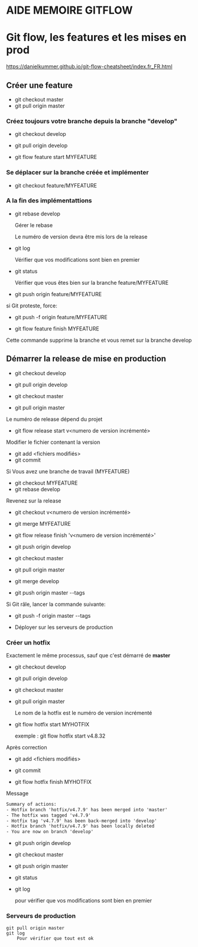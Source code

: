 # AIDE MEMOIRE GITFLOW

# Git flow, les features et les mises en prod
 
https://danielkummer.github.io/git-flow-cheatsheet/index.fr_FR.html




## Créer une feature

* git checkout master
* git pull origin master

### Créez toujours votre branche depuis la branche "develop"

* git checkout develop
* git pull origin develop

* git flow feature start MYFEATURE

### Se déplacer sur la branche créée et implémenter

* git checkout feature/MYFEATURE

### A la fin des implémentattions
* git rebase develop

	Gérer le rebase
	
	Le numéro de version devra être mis lors de la release

* git log

	Vérifier que vos modifications sont bien en premier

* git status

	Vérifier que vous êtes bien sur la branche feature/MYFEATURE

* git push origin feature/MYFEATURE

si Git proteste, force:

* git push -f origin feature/MYFEATURE

* git flow feature finish MYFEATURE

Cette commande supprime la branche et vous remet sur la branche develop




## Démarrer la release de mise en production

* git checkout develop
* git pull origin develop

* git checkout master
* git pull origin master

Le numéro de release dépend du projet

* git flow release start  v<numero de version incrémenté>

Modifier le fichier contenant la version
* git add <fichiers modifiés> 
* git commit
 
Si Vous avez une branche de travail (MYFEATURE)
* git checkout MYFEATURE 
* git rebase develop 

Revenez sur la release
* git checkout v<numero de version incrémenté>
* git merge MYFEATURE

* git flow release finish 'v<numero de version incrémenté>'

* git push origin develop

* git checkout master
* git pull origin master

* git merge develop

* git push origin master --tags

Si Git râle, lancer la commande suivante:

* git push  -f origin master --tags

* Déployer sur les serveurs de production




### Créer un hotfix

Exactement le même processus, sauf que c'est démarré de **master**

* git checkout develop
* git pull origin develop

* git checkout master
* git pull origin master

	Le nom de la hotfix est le numéro de version incrémenté

* git flow hotfix start MYHOTFIX
 
    exemple :
        git flow hotfix start v4.8.32


Après correction 
* git add <fichiers modifiés>
* git commit

	
* git flow hotfix finish MYHOTFIX	

Message
```txt
Summary of actions:
- Hotfix branch 'hotfix/v4.7.9' has been merged into 'master'
- The hotfix was tagged 'v4.7.9'
- Hotfix tag 'v4.7.9' has been back-merged into 'develop'
- Hotfix branch 'hotfix/v4.7.9' has been locally deleted
- You are now on branch 'develop'

```

* git push origin develop
* git checkout master
* git push origin master

* git status
* git log

	pour vérifier que vos modifications sont bien en premier
  
  
  
 

### Serveurs de production

	git pull origin master
	git log
		Pour vérifier que tout est ok

